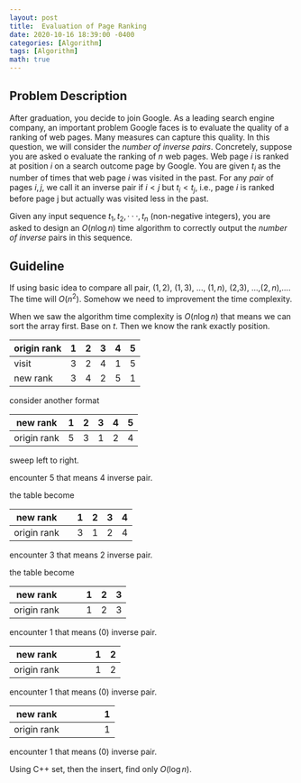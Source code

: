 ```yaml
---
layout: post
title:  Evaluation of Page Ranking
date: 2020-10-16 18:39:00 -0400
categories: [Algorithm]
tags: [Algorithm]
math: true
---
```


## Problem Description

After graduation, you decide to join Google. As a leading search engine company, an important problem Google faces is to evaluate the quality of a ranking of web pages. Many measures can capture this quality. In this question, we will consider the *number of inverse pairs*. Concretely, suppose you are asked o evaluate the ranking of $n$ web pages. Web page $i$ is ranked at position $i$ on a search outcome page by Google. You are given $t_i$ as the number of times that web page $i$ was visited in the past. For any *pair* of pages $i, j$, we call it an inverse pair if $i < j$ but $t_i < t_j$, i.e., page $i$ is ranked before page j but actually was visited less in the past.

Given any input sequence $t_1, t_2, · · · , t_n$ (non-negative integers), you are asked to design an $O(n \log n)$ time algorithm to correctly output the *number of inverse* pairs in this sequence.

## Guideline

If using basic idea to compare all pair, $(1,2)$, $(1,3)$, ..., $(1,n)$, (2,3), ...,$(2,n)$,.... The time will $O(n^2)$. Somehow we need to improvement the time complexity.

When we saw the algorithm time complexity is $O(n \log n )$ that means we can sort the array first. Base on $t$. Then we know the rank exactly position. 

| origin rank | 1 | 2 | 3 | 4 | 5 |
|-------------|---|---|---|---|---|
| visit       | 3 | 2 | 4 | 1 | 5 |
| new rank    | 3 | 4 | 2 | 5 | 1 |

consider another format

| new rank    | 1 | 2 | 3 | 4 | 5 |
|-------------|---|---|---|---|---|
| origin rank | 5 | 3 | 1 | 2 | 4 |

sweep left to right. 

encounter 5 that means 4 inverse pair.

the table become

| new rank    |      | 1    | 2    | 3    | 4    |
| ----------- | ---- | ---- | ---- | ---- | ---- |
| origin rank |      | 3    | 1    | 2    | 4    |

encounter 3 that means 2 inverse pair.

the table become

| new rank    |      |      | 1    | 2    | 3    |
| ----------- | ---- | ---- | ---- | ---- | ---- |
| origin rank |      |      | 1    | 2    | 3    |

encounter 1 that means (0) inverse pair.

| new rank    |      |      |      | 1    | 2    |
| ----------- | ---- | ---- | ---- | ---- | ---- |
| origin rank |      |      |      | 1    | 2    |

encounter 1 that means (0) inverse pair.

| new rank    |      |      |      |      | 1    |
| ----------- | ---- | ---- | ---- | ---- | ---- |
| origin rank |      |      |      |      | 1    |

encounter 1 that means (0) inverse pair.

Using C++ set, then the insert, find only $O(\log n)$.

